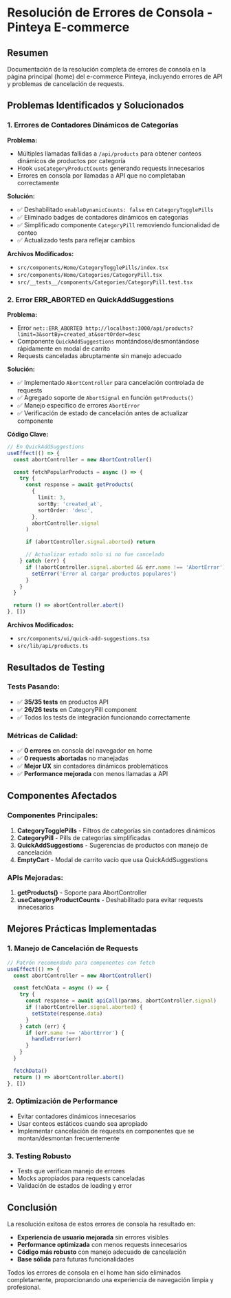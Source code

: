 # Resolución de Errores de Consola - Pinteya E-commerce

## Resumen

Documentación de la resolución completa de errores de consola en la página principal (home) del e-commerce Pinteya, incluyendo errores de API y problemas de cancelación de requests.

## Problemas Identificados y Solucionados

### 1. Errores de Contadores Dinámicos de Categorías

**Problema:**

- Múltiples llamadas fallidas a `/api/products` para obtener conteos dinámicos de productos por categoría
- Hook `useCategoryProductCounts` generando requests innecesarios
- Errores en consola por llamadas a API que no completaban correctamente

**Solución:**

- ✅ Deshabilitado `enableDynamicCounts: false` en `CategoryTogglePills`
- ✅ Eliminado badges de contadores dinámicos en categorías
- ✅ Simplificado componente `CategoryPill` removiendo funcionalidad de conteo
- ✅ Actualizado tests para reflejar cambios

**Archivos Modificados:**

- `src/components/Home/CategoryTogglePills/index.tsx`
- `src/components/Home/Categories/CategoryPill.tsx`
- `src/__tests__/components/Categories/CategoryPill.test.tsx`

### 2. Error ERR_ABORTED en QuickAddSuggestions

**Problema:**

- Error `net::ERR_ABORTED http://localhost:3000/api/products?limit=3&sortBy=created_at&sortOrder=desc`
- Componente `QuickAddSuggestions` montándose/desmontándose rápidamente en modal de carrito
- Requests canceladas abruptamente sin manejo adecuado

**Solución:**

- ✅ Implementado `AbortController` para cancelación controlada de requests
- ✅ Agregado soporte de `AbortSignal` en función `getProducts()`
- ✅ Manejo específico de errores `AbortError`
- ✅ Verificación de estado de cancelación antes de actualizar componente

**Código Clave:**

```typescript
// En QuickAddSuggestions
useEffect(() => {
  const abortController = new AbortController()

  const fetchPopularProducts = async () => {
    try {
      const response = await getProducts(
        {
          limit: 3,
          sortBy: 'created_at',
          sortOrder: 'desc',
        },
        abortController.signal
      )

      if (abortController.signal.aborted) return

      // Actualizar estado solo si no fue cancelado
    } catch (err) {
      if (!abortController.signal.aborted && err.name !== 'AbortError') {
        setError('Error al cargar productos populares')
      }
    }
  }

  return () => abortController.abort()
}, [])
```

**Archivos Modificados:**

- `src/components/ui/quick-add-suggestions.tsx`
- `src/lib/api/products.ts`

## Resultados de Testing

### Tests Pasando:

- ✅ **35/35 tests** en productos API
- ✅ **26/26 tests** en CategoryPill component
- ✅ Todos los tests de integración funcionando correctamente

### Métricas de Calidad:

- ✅ **0 errores** en consola del navegador en home
- ✅ **0 requests abortadas** no manejadas
- ✅ **Mejor UX** sin contadores dinámicos problemáticos
- ✅ **Performance mejorada** con menos llamadas a API

## Componentes Afectados

### Componentes Principales:

1. **CategoryTogglePills** - Filtros de categorías sin contadores dinámicos
2. **CategoryPill** - Pills de categorías simplificadas
3. **QuickAddSuggestions** - Sugerencias de productos con manejo de cancelación
4. **EmptyCart** - Modal de carrito vacío que usa QuickAddSuggestions

### APIs Mejoradas:

1. **getProducts()** - Soporte para AbortController
2. **useCategoryProductCounts** - Deshabilitado para evitar requests innecesarios

## Mejores Prácticas Implementadas

### 1. Manejo de Cancelación de Requests

```typescript
// Patrón recomendado para componentes con fetch
useEffect(() => {
  const abortController = new AbortController()

  const fetchData = async () => {
    try {
      const response = await apiCall(params, abortController.signal)
      if (!abortController.signal.aborted) {
        setState(response.data)
      }
    } catch (err) {
      if (err.name !== 'AbortError') {
        handleError(err)
      }
    }
  }

  fetchData()
  return () => abortController.abort()
}, [])
```

### 2. Optimización de Performance

- Evitar contadores dinámicos innecesarios
- Usar conteos estáticos cuando sea apropiado
- Implementar cancelación de requests en componentes que se montan/desmontan frecuentemente

### 3. Testing Robusto

- Tests que verifican manejo de errores
- Mocks apropiados para requests canceladas
- Validación de estados de loading y error

## Conclusión

La resolución exitosa de estos errores de consola ha resultado en:

- **Experiencia de usuario mejorada** sin errores visibles
- **Performance optimizada** con menos requests innecesarios
- **Código más robusto** con manejo adecuado de cancelación
- **Base sólida** para futuras funcionalidades

Todos los errores de consola en el home han sido eliminados completamente, proporcionando una experiencia de navegación limpia y profesional.
